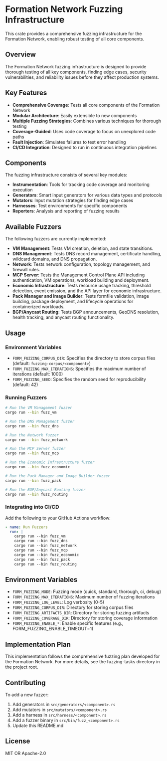 # Formation Network Fuzzing Infrastructure

This crate provides a comprehensive fuzzing infrastructure for the Formation Network, enabling robust testing of all core components.

## Overview

The Formation Network fuzzing infrastructure is designed to provide thorough testing of all key components, finding edge cases, security vulnerabilities, and reliability issues before they affect production systems.

## Key Features

- **Comprehensive Coverage**: Tests all core components of the Formation Network
- **Modular Architecture**: Easily extensible to new components
- **Multiple Fuzzing Strategies**: Combines various techniques for thorough testing
- **Coverage-Guided**: Uses code coverage to focus on unexplored code paths
- **Fault Injection**: Simulates failures to test error handling
- **CI/CD Integration**: Designed to run in continuous integration pipelines

## Components

The fuzzing infrastructure consists of several key modules:

- **Instrumentation**: Tools for tracking code coverage and monitoring execution
- **Generators**: Smart input generators for various data types and protocols
- **Mutators**: Input mutation strategies for finding edge cases
- **Harnesses**: Test environments for specific components
- **Reporters**: Analysis and reporting of fuzzing results

## Available Fuzzers

The following fuzzers are currently implemented:

- **VM Management**: Tests VM creation, deletion, and state transitions.
- **DNS Management**: Tests DNS record management, certificate handling, wildcard domains, and DNS propagation.
- **Network**: Tests network configuration, topology management, and firewall rules.
- **MCP Server**: Tests the Management Control Plane API including authentication, VM operations, workload building and deployment.
- **Economic Infrastructure**: Tests resource usage tracking, threshold detection, event emission, and the API layer for economic infrastructure.
- **Pack Manager and Image Builder**: Tests formfile validation, image building, package deployment, and lifecycle operations for containerized workloads.
- **BGP/Anycast Routing**: Tests BGP announcements, GeoDNS resolution, health tracking, and anycast routing functionality.

## Usage

### Environment Variables

- `FORM_FUZZING_CORPUS_DIR`: Specifies the directory to store corpus files (default: `fuzzing-corpus/<component>`)
- `FORM_FUZZING_MAX_ITERATIONS`: Specifies the maximum number of iterations (default: 1000)
- `FORM_FUZZING_SEED`: Specifies the random seed for reproducibility (default: 42)

### Running Fuzzers

```bash
# Run the VM Management fuzzer
cargo run --bin fuzz_vm

# Run the DNS Management fuzzer
cargo run --bin fuzz_dns

# Run the Network fuzzer
cargo run --bin fuzz_network

# Run the MCP Server fuzzer
cargo run --bin fuzz_mcp

# Run the Economic Infrastructure fuzzer
cargo run --bin fuzz_economic

# Run the Pack Manager and Image Builder fuzzer
cargo run --bin fuzz_pack

# Run the BGP/Anycast Routing fuzzer
cargo run --bin fuzz_routing
```

### Integrating into CI/CD

Add the following to your GitHub Actions workflow:

```yaml
- name: Run Fuzzers
  run: |
    cargo run --bin fuzz_vm
    cargo run --bin fuzz_dns
    cargo run --bin fuzz_network
    cargo run --bin fuzz_mcp
    cargo run --bin fuzz_economic
    cargo run --bin fuzz_pack
    cargo run --bin fuzz_routing
```

## Environment Variables

- `FORM_FUZZING_MODE`: Fuzzing mode (quick, standard, thorough, ci, debug)
- `FORM_FUZZING_MAX_ITERATIONS`: Maximum number of fuzzing iterations
- `FORM_FUZZING_LOG_LEVEL`: Log verbosity (0-5)
- `FORM_FUZZING_CORPUS_DIR`: Directory for storing corpus files
- `FORM_FUZZING_ARTIFACTS_DIR`: Directory for storing fuzzing artifacts
- `FORM_FUZZING_COVERAGE_DIR`: Directory for storing coverage information
- `FORM_FUZZING_ENABLE_*`: Enable specific features (e.g., FORM_FUZZING_ENABLE_TIMEOUT=1)

## Implementation Plan

This implementation follows the comprehensive fuzzing plan developed for the Formation Network. For more details, see the fuzzing-tasks directory in the project root.

## Contributing

To add a new fuzzer:

1. Add generators in `src/generators/<component>.rs`
2. Add mutators in `src/mutators/<component>.rs`
3. Add a harness in `src/harness/<component>.rs`
4. Add a fuzzer binary in `src/bin/fuzz_<component>.rs`
5. Update this README.md

## License

MIT OR Apache-2.0 